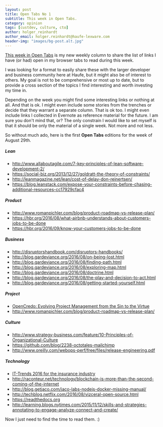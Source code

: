 ```yaml
---
layout: post
title: Open Tabs No 1
subtitle: This week in Open Tabs.
category: opinion
tags: [custdev, culture, cto]
author: holger_reinhardt
author_email: holger.reinhardt@haufe-lexware.com 
header-img: "images/bg-post.alt.jpg"
---
```


[This week in Open Tabs](http://dev.haufe.com/meta/category/opinion/) is my new weekly column to share the list of links I have (or had) open in my browser tabs to read during this week. 

I was looking for a format to easily share these with the larger developer and business community here at Haufe, but it might also be of interest to others. My goal is not to be comprehensive or most up to date, but to provide a cross section of the topics I find interesting and worth investing my time in.

Depending on the week you might find some interesting links or nothing at all. And that is ok. I might even include some stories from the trenches or decide that they warrant a separate column. That is ok too. I might even include links I collected in Evernote as reference material for the future. I am sure you don't mind that, or? The only constrain I would like to set myself is that it should be only the material of a single week. Not more and not less. 

So without much ado, here is the first **Open Tabs** editions for the week of August 29th.

##### Lean
* <http://www.allaboutagile.com/7-key-principles-of-lean-software-development-2/>
* <https://social-biz.org/2013/12/27/goldratt-the-theory-of-constraints/>
* <http://leanmagazine.net/lean/cost-of-delay-don-reinertsen/>
* <https://blog.leanstack.com/expose-your-constraints-before-chasing-additional-resources-cc17929cfac4>

##### Product 
* <http://www.romanpichler.com/blog/product-roadmap-vs-release-plan/>
* <https://hbr.org/2016/08/what-airbnb-understands-about-customers-jobs-to-be-done>
* <https://hbr.org/2016/09/know-your-customers-jobs-to-be-done>

##### Business
* <http://disruptorshandbook.com/disruptors-handbooks/>
* <http://blog.gardeviance.org/2016/08/on-being-lost.html>
* <http://blog.gardeviance.org/2016/08/finding-path.html>
* <http://blog.gardeviance.org/2016/08/exploring-map.html>
* <http://blog.gardeviance.org/2016/08/doctrine.html>
* <http://blog.gardeviance.org/2016/08/the-play-and-decision-to-act.html>
* <http://blog.gardeviance.org/2016/08/getting-started-yourself.html>

##### Project
* [OpenCredo: Evolving Project Management from the Sin to the Virtue](https://www.youtube.com/watch?v=BpwjDcl8Ae8)
* <http://www.romanpichler.com/blog/product-roadmap-vs-release-plan/>
 
##### Culture
* <http://www.strategy-business.com/feature/10-Principles-of-Organizational-Culture>
* <https://github.com/blog/2238-octotales-mailchimp>
* <http://www.oreilly.com/webops-perf/free/files/release-engineering.pdf>

##### Technology
* [IT-Trends 2016 for the insurance industry](https://www.munichre.com/en/reinsurance/magazine/topics-online/2016/04/it-trends-2016/index.html)
* <http://raconteur.net/technology/blockchain-is-more-than-the-second-coming-of-the-internet>
* <http://blog.getjaco.com/jaco-labs-nodejs-docker-missing-manual/>
* <http://techblog.netflix.com/2016/08/vizceral-open-source.html>
* <https://readthedocs.org>
* <http://learning.blogs.nytimes.com/2015/11/12/skills-and-strategies-annotating-to-engage-analyze-connect-and-create/>

Now I just need to find the time to read them. :)


